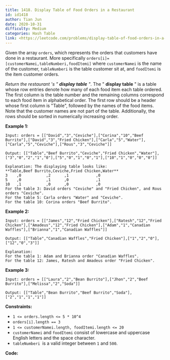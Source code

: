 ```yaml
---
title: 1418. Display Table of Food Orders in a Restaurant
id: id1418
author: Tian Jun
date: 2020-10-31
difficulty: Medium
categories: Hash Table
link: <https://leetcode.com/problems/display-table-of-food-orders-in-a-restaurant/description/>
---
```


Given the array `orders`, which represents the orders that customers have done
in a restaurant. More specifically
`orders[i]=[customerNamei,tableNumberi,foodItemi]` where `customerNamei` is
the name of the customer, `tableNumberi` is the table customer sit at, and
`foodItemi` is the item customer orders.

_Return the restaurant 's " **display table** "_. The " **display table** " is
a table whose row entries denote how many of each food item each table
ordered. The first column is the table number and the remaining columns
correspond to each food item in alphabetical order. The first row should be a
header whose first column is "Table", followed by the names of the food items.
Note that the customer names are not part of the table. Additionally, the rows
should be sorted in numerically increasing order.



**Example 1:**
            
	Input: orders = [["David","3","Ceviche"],["Corina","10","Beef Burrito"],["David","3","Fried Chicken"],["Carla","5","Water"],["Carla","5","Ceviche"],["Rous","3","Ceviche"]]    
	Output: [["Table","Beef Burrito","Ceviche","Fried Chicken","Water"],["3","0","2","1","0"],["5","0","1","0","1"],["10","1","0","0","0"]]     
	Explanation: The displaying table looks like:    **Table,Beef Burrito,Ceviche,Fried Chicken,Water**    3    ,0           ,2      ,1            ,0    5    ,0           ,1      ,0            ,1    10   ,1           ,0      ,0            ,0    For the table 3: David orders "Ceviche" and "Fried Chicken", and Rous orders "Ceviche".    For the table 5: Carla orders "Water" and "Ceviche".    For the table 10: Corina orders "Beef Burrito".     

**Example 2:**
            
	Input: orders = [["James","12","Fried Chicken"],["Ratesh","12","Fried Chicken"],["Amadeus","12","Fried Chicken"],["Adam","1","Canadian Waffles"],["Brianna","1","Canadian Waffles"]]    
	Output: [["Table","Canadian Waffles","Fried Chicken"],["1","2","0"],["12","0","3"]]     
	Explanation:     For the table 1: Adam and Brianna order "Canadian Waffles".    For the table 12: James, Ratesh and Amadeus order "Fried Chicken".    

**Example 3:**
            
	Input: orders = [["Laura","2","Bean Burrito"],["Jhon","2","Beef Burrito"],["Melissa","2","Soda"]]    
	Output: [["Table","Bean Burrito","Beef Burrito","Soda"],["2","1","1","1"]]    



**Constraints:**

  * `1 <= orders.length <= 5 * 10^4`
  * `orders[i].length == 3`
  * `1 <= customerNamei.length, foodItemi.length <= 20`
  * `customerNamei` and `foodItemi` consist of lowercase and uppercase English letters and the space character.
  * `tableNumberi `is a valid integer between `1` and `500`.


**Code:**
